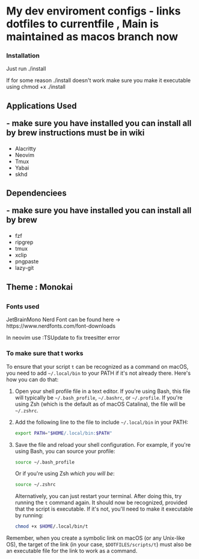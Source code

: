 # My dev enviroment configs - links dotfiles to currentfile , Main is maintained as macos branch now

<h3> Installation </h3>
<p>Just run ./install</p>
<p>If for some reason ./install doesn't work make sure you make it executable using chmod +x ./install</p>

<h2>Applications Used<p> - make sure you have installed you can install all by brew instructions must be in wiki</p></h2>
<ul>
    <li>Alacritty</li>
    <li>Neovim</li>
    <li>Tmux</li>
    <li>Yabai</li>
    <li>skhd</li>
</ul>

<h2>Dependenciees<p> - make sure you have installed you can install all by brew</p></h2>
<ul>
    <li>fzf</li>
    <li>ripgrep</li>
    <li>tmux</li>
    <li>xclip</li>
    <li>pngpaste</li>
    <li>lazy-git</li>
</ul>

<h2>Theme : Monokai<h2>

<h3> Fonts used </h3>
<p>JetBrainMono Nerd Font can be found here -> https://www.nerdfonts.com/font-downloads</p>
<p>In neovim use :TSUpdate to fix treesitter error</p>

### To make sure that t works

To ensure that your script `t` can be recognized as a command on macOS, you need to add `~/.local/bin` to your PATH if it's not already there. Here's how you can do that:

1. Open your shell profile file in a text editor. If you're using Bash, this file will typically be `~/.bash_profile`, `~/.bashrc`, or `~/.profile`. If you're using Zsh (which is the default as of macOS Catalina), the file will be `~/.zshrc`.

2. Add the following line to the file to include `~/.local/bin` in your PATH:

   ```sh
   export PATH="$HOME/.local/bin:$PATH"
   ```

3. Save the file and reload your shell configuration. For example, if you're using Bash, you can source your profile:

   ```sh
   source ~/.bash_profile
   ```

   Or if you're using Zsh _which you will be_:

   ```sh
   source ~/.zshrc
   ```

   Alternatively, you can just restart your terminal.
   After doing this, try running the `t` command again. It should now be recognized, provided that the script is executable. If it's not, you'll need to make it executable by running:

   ```sh
   chmod +x $HOME/.local/bin/t
   ```

Remember, when you create a symbolic link on macOS (or any Unix-like OS), the target of the link (in your case, `$DOTFILES/scripts/t`) must also be an executable file for the link to work as a command.

